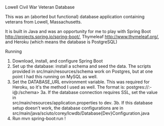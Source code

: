 Lowell Civil War Veteran Database

This was an (aborted but functional) database application containing veterans
from Lowell, Massachusetts.

It is built in Java and was an opportunity for me to play with Spring Boot
<http://projects.spring.io/spring-boot/>, Thymeleaf <http://www.thymeleaf.org/>,
and Heroku (which means the database is PostgreSQL)

Running

1.  Download, install, and configure Spring Boot
2.  Set up the database: install a schema and seed the data. The scripts
    provided in src/main/resources/schema work on Postgres, but at one point I 
    had this running on MySQL as well.
3.  Set the DATABASE_URL environment variable. This was required for Heroku, so
    it's the method I used as well. The format is:
    postgres://<user>:-i<pass>@<server>:<port>/<di5r0tqii67n9>schema>
3a. If the database connection requires SSL, set the value in    
    src/main/resources/application.properties to dev.
3b. If this database setup doesn't work, the database configurations are in
    src/main/java/sciuto/corey/lcwdb/Database{Dev}Configuration.java
4.  Run mvn spring-boot:run !